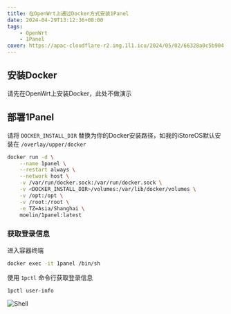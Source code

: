 ```yaml
---
title: 在OpenWrt上通过Docker方式安装1Panel
date: 2024-04-29T13:12:36+08:00
tags:
    - OpenWrt
    - 1Panel
cover: https://apac-cloudflare-r2.img.1l1.icu/2024/05/02/66328a0c5b904.webp
---
```

## 安装Docker

请先在OpenWrt上安装Docker，此处不做演示

## 部署1Panel

请将 `DOCKER_INSTALL_DIR` 替换为你的Docker安装路径，如我的iStoreOS默认安装在 `/overlay/upper/docker`

```bash
docker run -d \
    --name 1panel \
    --restart always \
    --network host \
    -v /var/run/docker.sock:/var/run/docker.sock \
    -v <DOCKER_INSTALL_DIR>/volumes:/var/lib/docker/volumes \
    -v /opt:/opt \
    -v /root:/root \
    -e TZ=Asia/Shanghai \
    moelin/1panel:latest
```

### 获取登录信息

进入容器终端

```bash
docker exec -it 1panel /bin/sh
```

使用 `1pctl` 命令行获取登录信息

```bash
1pctl user-info
```

![Shell](https://apac-cloudflare-r2.img.1l1.icu/2024/05/02/66328a0d16b59.webp)
